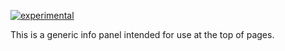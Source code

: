 [![experimental](http://badges.github.io/stability-badges/dist/experimental.svg)](http://github.com/badges/stability-badges)

This is a generic info panel intended for use at the top of pages.
